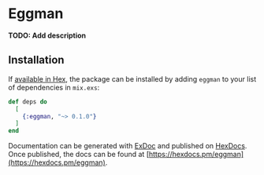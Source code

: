 # Eggman

**TODO: Add description**

## Installation

If [available in Hex](https://hex.pm/docs/publish), the package can be installed
by adding `eggman` to your list of dependencies in `mix.exs`:

```elixir
def deps do
  [
    {:eggman, "~> 0.1.0"}
  ]
end
```

Documentation can be generated with [ExDoc](https://github.com/elixir-lang/ex_doc)
and published on [HexDocs](https://hexdocs.pm). Once published, the docs can
be found at [https://hexdocs.pm/eggman](https://hexdocs.pm/eggman).

